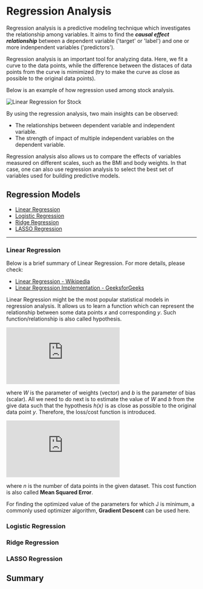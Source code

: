 # Regression Analysis

Regression analysis is a predictive modeling technique which investigates the relationship among variables. It aims to find the **_causal effect relationship_** between a dependent variable ('target' or 'label') and one or more indenpendent variables ('predictors').

Regression analysis is an important tool for analyzing data. Here, we fit a curve to the data points, while the difference between the distaces of data points from the curve is mimimized (try to make the curve as close as possible to the original data points).

Below is an example of how regression used among stock analysis.

![Linear Regression for Stock](https://www.analyticsvidhya.com/wp-content/uploads/2015/08/Regression_Line.png)

By using the regression analysis, two main insights can be observed:

* The relationships between dependent variable and independent variable.
* The strength of impact of multiple independent variables on the dependent variable.

Regression analysis also allows us to compare the effects of variables measured on different scales, such as the BMI and body weights. In that case, one can also use regression analysis to select the best set of variables used for building predictive models.

## Regression Models

* [Linear Regression](#Linear-Regression)
* [Logistic Regression](#Logistic-Regression)
* [Ridge Regression](#Ridge-Regression)
* [LASSO Regression](#LASSO-Regression)

----
### Linear Regression
Below is a brief summary of Linear Regression. For more details, please check:
* [Linear Regression - Wikipedia](https://en.wikipedia.org/wiki/Linear_regression)
* [Linear Regression Implementation - GeeksforGeeks](https://www.geeksforgeeks.org/linear-regression-python-implementation/)

Linear Regression might be the most popular statistical models in regression analysis. It allows us to learn a function which can represent the relationship between some data points _x_ and corresponding _y_. Such function/relationship is also called hypothesis.

![Hypothesis](http://www.sciweavers.org/tex2img.php?eq=h%28x%29%20%3D%20W%2Ax%20%2B%20b&bc=White&fc=Black&im=jpg&fs=12&ff=arev&edit=0)

where _W_ is the parameter of weights (vector) and _b_ is the parameter of bias (scalar). All we need to do next is to estimate the value of _W_ and _b_ from the give data such that the hypothesis _h(x)_ is as close as possible to the original data point _y_. Therefore, the loss/cost function is introduced.

![Loss Function](http://www.sciweavers.org/tex2img.php?eq=%20J%28W%2C%20b%29%20%3D%20%5Cfrac%7B1%7D%7Bn%7D%5Csum_%7Bi%3D1%7D%5E%7Bn%7D%20%28y_i%20-%20h%28x_i%29%29%20%5E%202%20&bc=White&fc=Black&im=jpg&fs=12&ff=arev&edit=0)
 
where _n_ is the number of data points in the given dataset. This cost function is also called **Mean Squared Error**.

For finding the optimized value of the parameters for which J is minimum, a commonly used optimizer algorithm, **Gradient Descent** can be used here.

### Logistic Regression

### Ridge Regression

### LASSO Regression

## Summary

